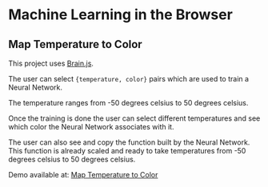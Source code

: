 # Machine Learning in the Browser

## Map Temperature to Color

This project uses [Brain.js](https://github.com/BrainJS/brain.js/tree/develop/src).

The user can select `{temperature, color}` pairs which are used to train a Neural Network.

The temperature ranges from -50 degrees celsius to 50 degrees celsius.

Once the training is done the user can select different temperatures and see which color the Neural Network associates with it.

The user can also see and copy the function built by the Neural Network. This function is already scaled and ready to take temperatures from -50 degrees celsius to 50 degrees celsius.

Demo available at: [Map Temperature to Color](https://nauseating-party.surge.sh/)
